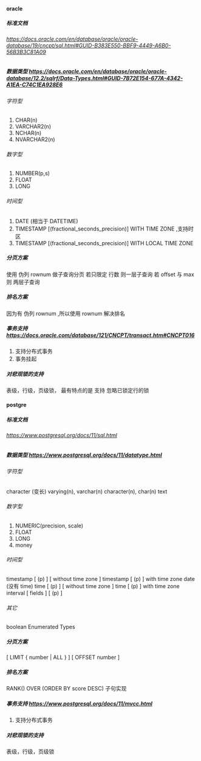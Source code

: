 













#### oracle 
##### 标准文档 

###### https://docs.oracle.com/en/database/oracle/oracle-database/19/cncpt/sql.html#GUID-B383E550-BBF9-4449-A6B0-56B3B3C81A09


##### 数据类型 https://docs.oracle.com/en/database/oracle/oracle-database/12.2/sqlrf/Data-Types.html#GUID-7B72E154-677A-4342-A1EA-C74C1EA928E6

###### 字符型

1. CHAR(n) 
2. VARCHAR2(n)
3. NCHAR(n)
4. NVARCHAR2(n)

###### 数字型

1. NUMBER(p,s)
2. FLOAT
3. LONG

###### 时间型

1. DATE (相当于 DATETIME)
2. TIMESTAMP [(fractional_seconds_precision)] WITH TIME ZONE ,支持时区
3. TIMESTAMP [(fractional_seconds_precision)] WITH LOCAL TIME ZONE 


##### 分页方案

使用 伪列 rownum 做子查询分页
若只限定 行数 则一层子查询
若 offset 与 max 则 两层子查询


##### 排名方案

因为有 伪列 rownum ,所以使用 rownum 解决排名

##### 事务支持 https://docs.oracle.com/database/121/CNCPT/transact.htm#CNCPT016

1. 支持分布式事务
2. 事务挂起


##### 对悲观锁的支持
表级，行级，页级锁，
最有特点的是 支持 忽略已锁定行的锁


#### postgre  
##### 标准文档 

###### https://www.postgresql.org/docs/11/sql.html


##### 数据类型 https://www.postgresql.org/docs/11/datatype.html

###### 字符型

character  (变长)
varying(n), 
varchar(n)
character(n),
char(n)
text 

###### 数字型

1. NUMERIC(precision, scale)
2. FLOAT
3. LONG
4. money 

###### 时间型

timestamp [ (p) ] [ without time zone ]	
timestamp [ (p) ] with time zone
date (没有 time)
time [ (p) ] [ without time zone ]
time [ (p) ] with time zone
interval [ fields ] [ (p) ]

###### 其它
boolean 
Enumerated Types


##### 分页方案

 [ LIMIT { number | ALL } ] [ OFFSET number ]


##### 排名方案

RANK() OVER (ORDER BY score DESC) 子句实现

##### 事务支持 https://www.postgresql.org/docs/11/mvcc.html

1. 支持分布式事务



##### 对悲观锁的支持
表级，行级，页级锁



